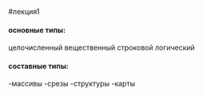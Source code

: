 #лекция1


#### основные типы:
целочисленный 
вещественный 
строковой
логический
 
#### составные типы:

-массивы
-срезы
-структуры
-карты
